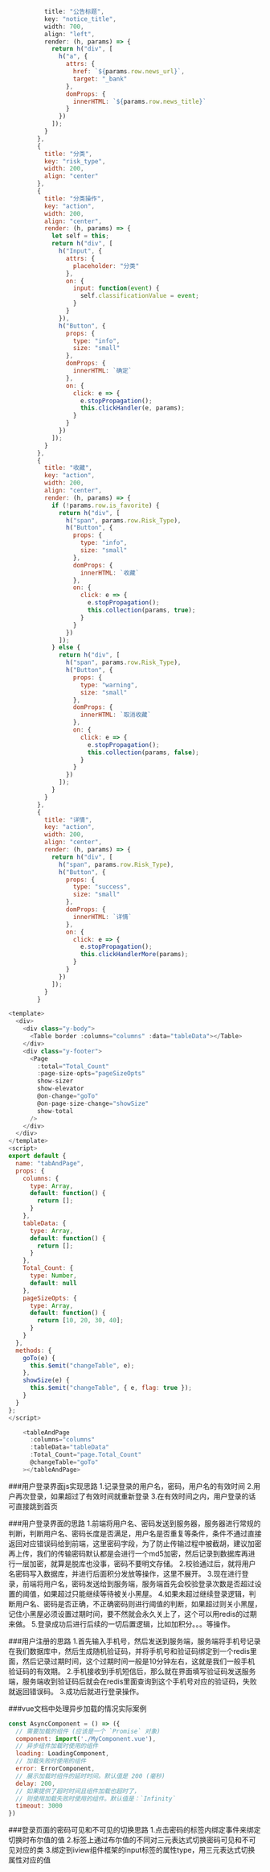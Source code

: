```js
          title: "公告标题",
          key: "notice_title",
          width: 700,
          align: "left",
          render: (h, params) => {
            return h("div", [
              h("a", {
                attrs: {
                  href: `${params.row.news_url}`,
                  target: "_bank"
                },
                domProps: {
                  innerHTML: `${params.row.news_title}`
                }
              })
            ]);
          }
        },
        {
          title: "分类",
          key: "risk_type",
          width: 200,
          align: "center"
        },
        {
          title: "分类操作",
          key: "action",
          width: 200,
          align: "center",
          render: (h, params) => {
            let self = this;
            return h("div", [
              h("Input", {
                attrs: {
                  placeholder: "分类"
                },
                on: {
                  input: function(event) {
                    self.classificationValue = event;
                  }
                }
              }),
              h("Button", {
                props: {
                  type: "info",
                  size: "small"
                },
                domProps: {
                  innerHTML: `确定`
                },
                on: {
                  click: e => {
                    e.stopPropagation();
                    this.clickHandler(e, params);
                  }
                }
              })
            ]);
          }
        },
        {
          title: "收藏",
          key: "action",
          width: 200,
          align: "center",
          render: (h, params) => {
            if (!params.row.is_favorite) {
              return h("div", [
                h("span", params.row.Risk_Type),
                h("Button", {
                  props: {
                    type: "info",
                    size: "small"
                  },
                  domProps: {
                    innerHTML: `收藏`
                  },
                  on: {
                    click: e => {
                      e.stopPropagation();
                      this.collection(params, true);
                    }
                  }
                })
              ]);
            } else {
              return h("div", [
                h("span", params.row.Risk_Type),
                h("Button", {
                  props: {
                    type: "warning",
                    size: "small"
                  },
                  domProps: {
                    innerHTML: `取消收藏`
                  },
                  on: {
                    click: e => {
                      e.stopPropagation();
                      this.collection(params, false);
                    }
                  }
                })
              ]);
            }
          }
        },
        {
          title: "详情",
          key: "action",
          width: 200,
          align: "center",
          render: (h, params) => {
            return h("div", [
              h("span", params.row.Risk_Type),
              h("Button", {
                props: {
                  type: "success",
                  size: "small"
                },
                domProps: {
                  innerHTML: `详情`
                },
                on: {
                  click: e => {
                    e.stopPropagation();
                    this.clickHandlerMore(params);
                  }
                }
              })
            ]);
          }
        }
```

<!-- 组件的封装 -->
```js
<template>
  <div>
    <div class="y-body">
      <Table border :columns="columns" :data="tableData"></Table>
    </div>
    <div class="y-footer">
      <Page
        :total="Total_Count"
        :page-size-opts="pageSizeOpts"
        show-sizer
        show-elevator
        @on-change="goTo"
        @on-page-size-change="showSize"
        show-total
      />
    </div>
  </div>
</template>
<script>
export default {
  name: "tabAndPage",
  props: {
    columns: {
      type: Array,
      default: function() {
        return [];
      }
    },
    tableData: {
      type: Array,
      default: function() {
        return [];
      }
    },
    Total_Count: {
      type: Number,
      default: null
    },
    pageSizeOpts: {
      type: Array,
      default: function() {
        return [10, 20, 30, 40];
      }
    }
  },
  methods: {
    goTo(e) {
      this.$emit("changeTable", e);
    },
    showSize(e) {
      this.$emit("changeTable", { e, flag: true });
    }
  }
};
</script>
```

<!-- 组件的应用 -->
```js
    <tableAndPage
      :columns="columns"
      :tableData="tableData"
      :Total_Count="page.Total_Count"
      @changeTable="goTo"
    ></tableAndPage>
```


###用户登录界面js实现思路
1.记录登录的用户名，密码，用户名的有效时间
2.用户再次登录，如果超过了有效时间就重新登录
3.在有效时间之内，用户登录的话可直接跳到首页


###用户登录界面的思路
1.前端将用户名、密码发送到服务器，服务器进行常规的判断，判断用户名、密码长度是否满足，用户名是否重复等条件，条件不通过直接返回对应错误码给到前端，这里密码字段，为了防止传输过程中被截胡，建议加密再上传，我们的传输密码默认都是会进行一个md5加密，然后记录到数据库再进行一层加密，就算是脱库也没事，密码不要明文存储。
2.校验通过后，就将用户名密码写入数据库，并进行后面积分发放等操作，这里不展开。
3.现在进行登录，前端将用户名，密码发送给到服务端，服务端首先会校验登录次数是否超过设置的阈值，如果超过只能继续等待被关小黑屋。
4.如果未超过继续登录逻辑，判断用户名、密码是否正确，不正确密码则进行阈值的判断，如果超过则关小黑屋，记住小黑屋必须设置过期时间，要不然就会永久关上了，这个可以用redis的过期来做。
5.登录成功后进行后续的一切后置逻辑，比如加积分。。。等操作。


###用户注册的思路
1.首先输入手机号，然后发送到服务端，服务端将手机号记录在我们数据库中，然后生成随机验证码，并将手机号和验证码绑定到一个redis里面，然后记录过期时间，这个过期时间一般是10分钟左右，这就是我们一般手机验证码的有效期。
2.手机接收到手机短信后，那么就在界面填写验证码发送服务端，服务端收到验证码后就会在redis里面查询到这个手机号对应的验证码，失败就返回错误码。
3.成功后就进行登录操作。


###vue文档中处理异步加载的情况实际案例
```js
const AsyncComponent = () => ({
  // 需要加载的组件 (应该是一个 `Promise` 对象)
  component: import('./MyComponent.vue'),
  // 异步组件加载时使用的组件
  loading: LoadingComponent,
  // 加载失败时使用的组件
  error: ErrorComponent,
  // 展示加载时组件的延时时间。默认值是 200 (毫秒)
  delay: 200,
  // 如果提供了超时时间且组件加载也超时了，
  // 则使用加载失败时使用的组件。默认值是：`Infinity`
  timeout: 3000
})
```


###登录页面的密码可见和不可见的切换思路
1.点击密码的标签内绑定事件来绑定切换时布尔值的值
2.标签上通过布尔值的不同对三元表达式切换密码可见和不可见对应的类
3.绑定到iview组件框架的input标签的属性type，用三元表达式切换属性对应的值

